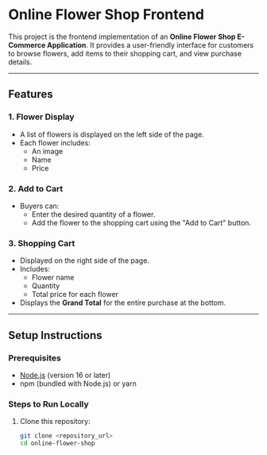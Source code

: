 # Online Flower Shop Frontend

This project is the frontend implementation of an **Online Flower Shop E-Commerce Application**. It provides a user-friendly interface for customers to browse flowers, add items to their shopping cart, and view purchase details.

---

## Features

### 1. **Flower Display**
   - A list of flowers is displayed on the left side of the page.
   - Each flower includes:
     - An image
     - Name
     - Price

### 2. **Add to Cart**
   - Buyers can:
     - Enter the desired quantity of a flower.
     - Add the flower to the shopping cart using the "Add to Cart" button.

### 3. **Shopping Cart**
   - Displayed on the right side of the page.
   - Includes:
     - Flower name
     - Quantity
     - Total price for each flower
   - Displays the **Grand Total** for the entire purchase at the bottom.

---

## Setup Instructions

### Prerequisites
- [Node.js](https://nodejs.org/) (version 16 or later)
- npm (bundled with Node.js) or yarn

### Steps to Run Locally
1. Clone this repository:
   ```bash
   git clone <repository_url>
   cd online-flower-shop